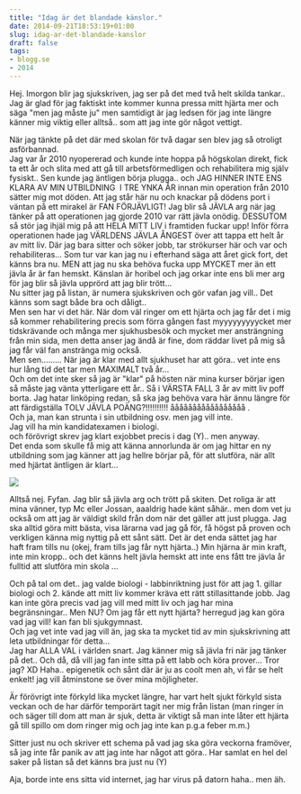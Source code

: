 ```yaml
---
title: "Idag är det blandade känslor."
date: 2014-09-21T18:53:19+01:00
slug: idag-ar-det-blandade-kanslor
draft: false
tags:
- blogg.se
- 2014
---
```

Hej. Imorgon blir jag sjukskriven, jag ser på det med två helt skilda tankar.. Jag är glad för jag faktiskt inte kommer kunna pressa mitt hjärta mer och säga "men jag måste ju" men samtidigt är jag ledsen för jag inte längre känner mig viktig eller alltså.. som att jag inte gör något vettigt.  
  
När jag tänkte på det där med skolan för två dagar sen blev jag så otroligt asförbannad.  
Jag var år 2010 nyopererad och kunde inte hoppa på högskolan direkt, fick ta ett år och slita med att gå till arbetsförmedligen och rehabilitera mig själv fysiskt.. Sen kunde jag äntligen börja plugga.. och JAG HINNER INTE ENS KLARA AV MIN UTBILDNING  I TRE YNKA ÅR innan min operation från 2010 sätter mig mot döden. Att jag står här nu och knackar på dödens port i väntan på ett mirakel är FAN FÖRJÄVLIGT! Jag blir så JÄVLA arg när jag tänker på att operationen jag gjorde 2010 var rätt jävla onödig. DESSUTOM så stör jag ihjäl mig på att HELA MITT LIV i framtiden fuckar upp! Inför förra operationen hade jag VÄRLDENS JÄVLA ÅNGEST över att tappa ett helt år av mitt liv. Där jag bara sitter och söker jobb, tar strökurser här och var och rehabiliteras... Som tur var kan jag nu i efterhand säga att året gick fort, det känns bra nu. MEN att jag nu ska behöva fucka upp MYCKET mer än ett jävla år är fan hemskt. Känslan är horibel och jag orkar inte ens bli mer arg för jag blir så jävla upprörd att jag blir trött...  
Nu sitter jag på listan, är numera sjukskriven och gör vafan jag vill.. Det känns som sagt både bra och dåligt..  
Men sen har vi det här. När dom väl ringer om ett hjärta och jag får det i mig så kommer rehabilitering precis som förra gången fast myyyyyyyyycket mer tidskrävande och många mer sjukhusbesök och mycket mer ansträngning från min sida, men detta anser jag ändå är fine, dom räddar livet på mig så jag får väl fan anstränga mig också.  
Men sen......... När jag är klar med allt sjukhuset har att göra.. vet inte ens hur lång tid det tar men MAXIMALT två år...  
Och om det inte sker så jag är "klar" på hösten när mina kurser börjar igen så måste jag vänta ytterligare ett år.. Så i VÄRSTA FALL 3 år av mitt liv poff borta. Jag hatar linköping redan, så ska jag behöva vara här ännu längre för att färdigställa TOLV JÄVLA POÄNG?!!!!!!!!!! ååååååååååååååååå .  
Och ja, man kan strunta i sin utbildning osv. men jag vill inte.  
Jag vill ha min kandidatexamen i biologi.  
och förövrigt skrev jag klart exjobbet precis i dag (Y).. men anyway.  
Det enda som skulle få mig att känna annorlunda är om jag hittar en ny utbildning som jag känner att jag hellre börjar på, för att slutföra, när allt med hjärtat äntligen är klart...

![](/assets/images/blogg.se/biol_541f02669606ee0c0ccdbe91.jpg)

  
Alltså nej. Fyfan. Jag blir så jävla arg och trött på skiten. Det roliga är att mina vänner, typ Mc eller Jossan, aaaldrig hade känt såhär.. men dom vet ju också om att jag är väldigt skild från dom när det gäller att just plugga. Jag ska alltid göra mitt bästa, visa lärarna vad jag gå för, få högst på proven och verkligen känna mig nyttig på ett sånt sätt. Det är det enda sättet jag har haft fram tills nu (okej, fram tills jag får nytt hjärta..) Min hjärna är min kraft, inte min kropp.. och det känns helt jävla hemskt att inte ens fått tre jävla år fulltid att slutföra min skola ...

Och på tal om det.. jag valde biologi - labbinriktning just för att jag 1. gillar biologi och 2. kände att mitt liv kommer kräva ett rätt stillasittande jobb. Jag kan inte göra precis vad jag vill med mitt liv och jag har mina begränsningar.. Men NU? Om jag får ett nytt hjärta? herregud jag kan göra vad jag vill! kan fan bli sjukgymnast.  
Och jag vet inte vad jag vill än, jag ska ta mycket tid av min sjukskrivning att leta utbildningar för detta...  
Jag har ALLA VAL i världen snart. Jag känner mig så jävla fri när jag tänker på det.. Och då, då vill jag fan inte sitta på ett labb och köra prover... Tror jag? XD Haha.. epigenetik och sånt där är ju as coolt men ah, vi får se helt enkelt! jag vill åtminstone se över mina möjligheter.

  
Är förövrigt inte förkyld lika mycket längre, har vart helt sjukt förkyld sista veckan och de har därför temporärt tagit ner mig från listan (man ringer in och säger till dom att man är sjuk, detta är viktigt så man inte låter ett hjärta gå till spillo om dom ringer mig och jag inte kan p.g.a feber m.m.)

Sitter just nu och skriver ett schema på vad jag ska göra veckorna framöver, så jag inte får panik av att jag inte har något att göra.. Har samlat en hel del saker på listan så det känns bra just nu (Y)

Aja, borde inte ens sitta vid internet, jag har virus på datorn haha.. men äh.